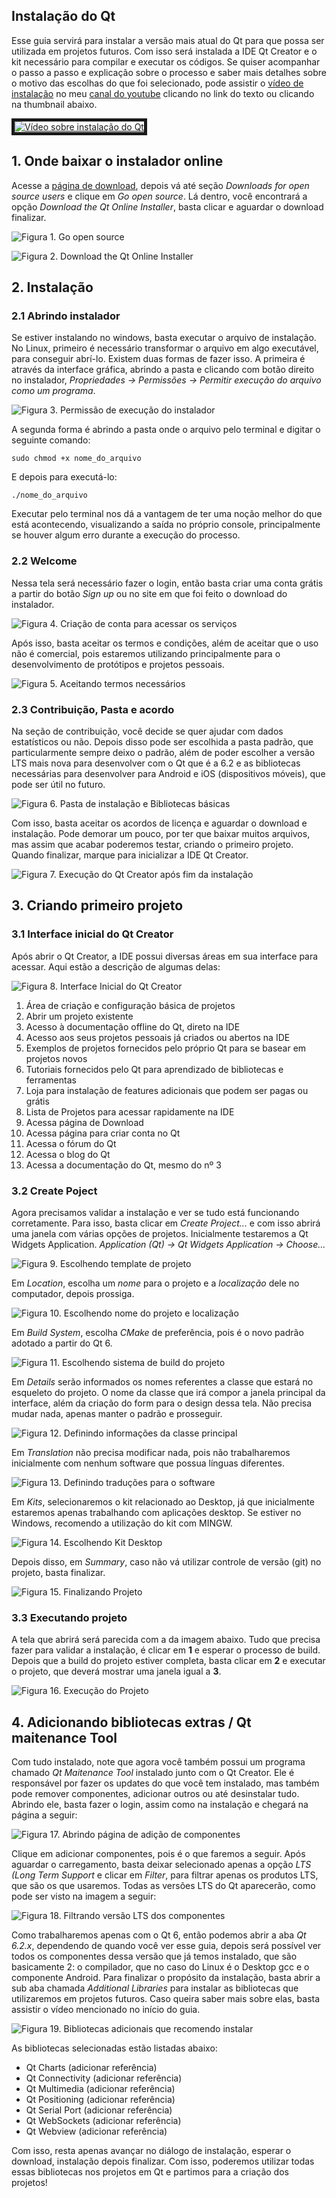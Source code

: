 ## Instalação do Qt

Esse guia servirá para instalar a versão mais atual do Qt para que possa ser utilizada em projetos futuros. Com isso será instalada a IDE Qt Creator e o kit necessário para compilar e executar os códigos. Se quiser acompanhar o passo a passo e explicação sobre o processo e saber mais detalhes sobre o motivo das escolhas do que foi selecionado, pode assistir o [vídeo de instalação](https://youtu.be/0STf7fhVM1k) no meu [canal do youtube](https://www.youtube.com/c/BitToin/) clicando no link do texto ou clicando na thumbnail abaixo.

<!--
[![Instalação Qt](../assets/assets-qt/thumbnail-qt.png)](https://youtu.be/0STf7fhVM1k)
-->

<a href="https://youtu.be/0STf7fhVM1k
" target="_blank"><img src="https://github.com/bittoin/Awesome-Features-To-Creative-Projects/blob/main/assets/assets-qt/thumbnail-qt.png?raw=true" 
alt="Vídeo sobre instalação do Qt" border="5" /></a>

## 1. Onde baixar o instalador online

Acesse a [página de download](https://www.qt.io/download), depois vá até seção *Downloads for open source users* e clique em *Go open source*. Lá dentro, você encontrará a opção *Download the Qt Online Installer*, basta clicar e aguardar o download finalizar.

![Figura 1. Go open source](https://github.com/bittoin/Awesome-Features-To-Creative-Projects/blob/main/assets/assets-qt/fig1.png?raw=true)

![Figura 2. Download the Qt Online Installer](https://github.com/bittoin/Awesome-Features-To-Creative-Projects/blob/main/assets/assets-qt/fig2.png?raw=true)

## 2. Instalação

### 2.1 Abrindo instalador

Se estiver instalando no windows, basta executar o arquivo de instalação. No Linux, primeiro é necessário transformar o arquivo em algo executável, para conseguir abrí-lo. Existem duas formas de fazer isso. A primeira é através da interface gráfica, abrindo a pasta e clicando com botão direito no instalador, *Propriedades -> Permissões -> Permitir execução do arquivo como um programa*. 

![Figura 3. Permissão de execução do instalador](https://github.com/bittoin/Awesome-Features-To-Creative-Projects/blob/main/assets/assets-qt/fig3.png?raw=true)

A segunda forma é abrindo a pasta onde o arquivo pelo terminal e digitar o seguinte comando:

`sudo chmod +x nome_do_arquivo`

E depois para executá-lo:

`./nome_do_arquivo`

Executar pelo terminal nos dá a vantagem de ter uma noção melhor do que está acontecendo, visualizando a saída no próprio console, principalmente se houver algum erro durante a execução do processo.

### 2.2 Welcome

Nessa tela será necessário fazer o login, então basta criar uma conta grátis a partir do botão *Sign up* ou no site em que foi feito o download do instalador.

![Figura 4. Criação de conta para acessar os serviços](https://github.com/bittoin/Awesome-Features-To-Creative-Projects/blob/main/assets/assets-qt/fig4.png?raw=true)

Após isso, basta aceitar os termos e condições, além de aceitar que o uso não é comercial, pois estaremos utilizando principalmente para o desenvolvimento de protótipos e projetos pessoais.

![Figura 5. Aceitando termos necessários](https://github.com/bittoin/Awesome-Features-To-Creative-Projects/blob/main/assets/assets-qt/fig5.png?raw=true)

### 2.3 Contribuição, Pasta e acordo

Na seção de contribuição, você decide se quer ajudar com dados estatísticos ou não. Depois disso pode ser escolhida a pasta padrão, que particularmente sempre deixo o padrão, além de poder escolher a versão LTS mais nova para desenvolver com o Qt que é a 6.2 e as bibliotecas necessárias para desenvolver para Android e iOS (dispositivos móveis), que pode ser útil no futuro.

![Figura 6. Pasta de instalação e Bibliotecas básicas](https://github.com/bittoin/Awesome-Features-To-Creative-Projects/blob/main/assets/assets-qt/fig6.png?raw=true)

Com isso, basta aceitar os acordos de licença e aguardar o download e instalação. Pode demorar um pouco, por ter que baixar muitos arquivos, mas assim que acabar poderemos testar, criando o primeiro projeto. Quando finalizar, marque para inicializar a IDE Qt Creator.

![Figura 7. Execução do Qt Creator após fim da instalação](https://github.com/bittoin/Awesome-Features-To-Creative-Projects/blob/main/assets/assets-qt/fig7.png?raw=true)

## 3. Criando primeiro projeto

### 3.1 Interface inicial do Qt Creator

Após abrir o Qt Creator, a IDE possui diversas áreas em sua interface para acessar. Aqui estão a descrição de algumas delas:

![Figura 8. Interface Inicial do Qt Creator](https://github.com/bittoin/Awesome-Features-To-Creative-Projects/blob/main/assets/assets-qt/fig8.png?raw=true)

1. Área de criação e configuração básica de projetos
2. Abrir um projeto existente
3. Acesso à documentação offline do Qt, direto na IDE
4. Acesso aos seus projetos pessoais já criados ou abertos na IDE
5. Exemplos de projetos fornecidos pelo próprio Qt para se basear em projetos novos
6. Tutoriais fornecidos pelo Qt para aprendizado de bibliotecas e ferramentas
7. Loja para instalação de features adicionais que podem ser pagas ou grátis
8. Lista de Projetos para acessar rapidamente na IDE
9. Acessa página de Download
10. Acessa página para criar conta no Qt
11. Acessa o fórum do Qt
12. Acessa o blog do Qt
13. Acessa a documentação do Qt, mesmo do nº 3

### 3.2 Create Poject

Agora precisamos validar a instalação e ver se tudo está funcionando corretamente. Para isso, basta clicar em *Create Project...* e com isso abrirá uma janela com várias opções de projetos. Inicialmente testaremos a Qt Widgets Application. *Application (Qt) -> Qt Widgets Application -> Choose...*

![Figura 9. Escolhendo template de projeto](https://github.com/bittoin/Awesome-Features-To-Creative-Projects/blob/main/assets/assets-qt/fig9.png?raw=true)

Em *Location*, escolha um *nome* para o projeto e a *localização* dele no computador, depois prossiga.

![Figura 10. Escolhendo nome do projeto e localização](https://github.com/bittoin/Awesome-Features-To-Creative-Projects/blob/main/assets/assets-qt/fig10.png?raw=true)

Em *Build System*, escolha *CMake* de preferência, pois é o novo padrão adotado a partir do Qt 6.

![Figura 11. Escolhendo sistema de build do projeto](https://github.com/bittoin/Awesome-Features-To-Creative-Projects/blob/main/assets/assets-qt/fig11.png?raw=true)

Em *Details* serão informados os nomes referentes a classe que estará no esqueleto do projeto. O nome da classe que irá compor a janela principal da interface, além da criação do form para o design dessa tela. Não precisa mudar nada, apenas manter o padrão e prosseguir.

![Figura 12. Definindo informações da classe principal](https://github.com/bittoin/Awesome-Features-To-Creative-Projects/blob/main/assets/assets-qt/fig12.png?raw=true)

Em *Translation* não precisa modificar nada, pois não trabalharemos inicialmente com nenhum software que possua línguas diferentes.

![Figura 13. Definindo traduções para o software](https://github.com/bittoin/Awesome-Features-To-Creative-Projects/blob/main/assets/assets-qt/fig13.png?raw=true)

Em *Kits*, selecionaremos o kit relacionado ao Desktop, já que inicialmente estaremos apenas trabalhando com aplicações desktop. Se estiver no Windows, recomendo a utilização do kit com MINGW.

![Figura 14. Escolhendo Kit Desktop](https://github.com/bittoin/Awesome-Features-To-Creative-Projects/blob/main/assets/assets-qt/fig14.png?raw=true)

Depois disso, em *Summary*, caso não vá utilizar controle de versão (git) no projeto, basta finalizar.

![Figura 15. Finalizando Projeto](https://github.com/bittoin/Awesome-Features-To-Creative-Projects/blob/main/assets/assets-qt/fig15.png?raw=true)

### 3.3 Executando projeto

A tela que abrirá será parecida com a da imagem abaixo. Tudo que precisa fazer para validar a instalação, é clicar em **1** e esperar o processo de build. Depois que a build do projeto estiver completa, basta clicar em **2** e executar o projeto, que deverá mostrar uma janela igual a **3**.

![Figura 16. Execução do Projeto](https://github.com/bittoin/Awesome-Features-To-Creative-Projects/blob/main/assets/assets-qt/fig16.png?raw=true)

## 4. Adicionando bibliotecas extras / Qt maitenance Tool

Com tudo instalado, note que agora você também possui um programa chamado *Qt Maitenance Tool* instalado junto com o Qt Creator. Ele é responsável por fazer os updates do que você tem instalado, mas também pode remover componentes, adicionar outros ou até desinstalar tudo. Abrindo ele, basta fazer o login, assim como na instalação e chegará na página a seguir:

![Figura 17. Abrindo página de adição de componentes](https://github.com/bittoin/Awesome-Features-To-Creative-Projects/blob/main/assets/assets-qt/fig17.png?raw=true)

Clique em adicionar componentes, pois é o que faremos a seguir. Após aguardar o carregamento, basta deixar selecionado apenas a opção *LTS (Long Term Support* e clicar em *Filter*, para filtrar apenas os produtos LTS, que são os que usaremos. Todas as versões LTS do Qt aparecerão, como pode ser visto na imagem a seguir:

![Figura 18. Filtrando versão LTS dos componentes](https://github.com/bittoin/Awesome-Features-To-Creative-Projects/blob/main/assets/assets-qt/fig18.png?raw=true)

Como trabalharemos apenas com o Qt 6, então podemos abrir a aba *Qt 6.2.x*, dependendo de quando você ver esse guia, depois será possível ver todos os componentes dessa versão que já temos instalado, que são basicamente 2: o compilador, que no caso do Linux é o Desktop gcc e o componente Android. Para finalizar o propósito da instalação, basta abrir a sub aba chamada *Additional Libraries* para instalar as bibliotecas que utilizaremos em projetos futuros. Caso queira saber mais sobre elas, basta assistir o vídeo mencionado no início do guia.

![Figura 19. Bibliotecas adicionais que recomendo instalar](https://github.com/bittoin/Awesome-Features-To-Creative-Projects/blob/main/assets/assets-qt/fig19.png?raw=true)

As bibliotecas selecionadas estão listadas abaixo:

- Qt Charts (adicionar referência)
- Qt Connectivity (adicionar referência)
- Qt Multimedia (adicionar referência)
- Qt Positioning (adicionar referência)
- Qt Serial Port (adicionar referência)
- Qt WebSockets (adicionar referência)
- Qt Webview (adicionar referência)

Com isso, resta apenas avançar no diálogo de instalação, esperar o download, instalação depois finalizar. Com isso, poderemos utilizar todas essas bibliotecas nos projetos em Qt e partimos para a criação dos projetos!